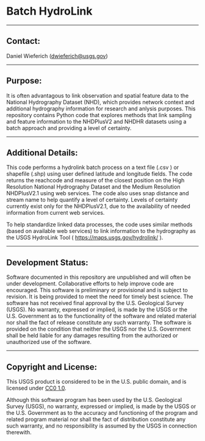 Batch HydroLink
===============================================================================================================

-----------
Contact:
-----------
Daniel Wieferich (dwieferich@usgs.gov)


-----------
Purpose:
-----------
It is often advantagous to link observation and spatial feature data to the National Hydrography Dataset (NHD), which provides network context and additional hydrography information for research and anlysis purposes.
This repository contains Python code that explores methods that link sampling and feature information to the NHDPlusV2 and NHDHR datasets using a batch approach and providing a level of certainty.  

  
-----------
Additional Details:
-----------
This code performs a hydrolink batch process on a text file (.csv ) or shapefile (.shp) using user defined latitude and longitude fields. 
The code returns the reachcode and measure of the closest position on the High Resolution National Hydrography Dataset and the Medium Resolution NHDPlusV2.1 using web services. 
The code also uses snap distance and stream name to help quantify a level of certainty. Levels of certainty currently exist only for the NHDPlusV2.1, due to the availability of 
needed information from current web services.  
  
To help standardize linked data processes, the code uses similar methods (based on available web services) to link information to the hydrography as the USGS HydroLink Tool ( https://maps.usgs.gov/hydrolink/ ).
  
-----------
Development Status:
-------------------
Software documented in this repository are unpublished and will often be under development.  Collaborative efforts to help improve code are encouraged.
This software is preliminary or provisional and is subject to revision. It is being provided to meet the need for timely best science. 
The software has not received final approval by the U.S. Geological Survey (USGS). No warranty, expressed or implied, is made by the USGS or the U.S. Government as to the functionality of the software and related material nor shall the fact of release constitute any such warranty. The software is provided on the condition that neither the USGS nor the U.S. Government shall be held liable for any damages resulting from the authorized or unauthorized use of the software. 



----------------------
Copyright and License:
---------------------
This USGS product is considered to be in the U.S. public domain, and is licensed under
[CC0 1.0](https://creativecommons.org/publicdomain/zero/1.0/).

Although this software program has been used by the U.S. Geological Survey (USGS), no warranty, expressed or implied,
is made by the USGS or the U.S. Government as to the accuracy and functioning of the program and related program
material nor shall the fact of distribution constitute any such warranty, and no responsibility is assumed by the
USGS in connection therewith.

